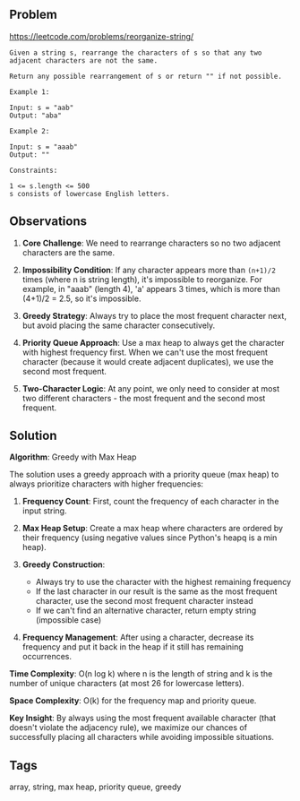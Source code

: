 ## Problem

https://leetcode.com/problems/reorganize-string/

```
Given a string s, rearrange the characters of s so that any two adjacent characters are not the same.

Return any possible rearrangement of s or return "" if not possible.

Example 1:

Input: s = "aab"
Output: "aba"

Example 2:

Input: s = "aaab"
Output: ""

Constraints:

1 <= s.length <= 500
s consists of lowercase English letters.
```

## Observations

1. **Core Challenge**: We need to rearrange characters so no two adjacent characters are the same.

2. **Impossibility Condition**: If any character appears more than `(n+1)/2` times (where n is string length), it's impossible to reorganize. For example, in "aaab" (length 4), 'a' appears 3 times, which is more than (4+1)/2 = 2.5, so it's impossible.

3. **Greedy Strategy**: Always try to place the most frequent character next, but avoid placing the same character consecutively.

4. **Priority Queue Approach**: Use a max heap to always get the character with highest frequency first. When we can't use the most frequent character (because it would create adjacent duplicates), we use the second most frequent.

5. **Two-Character Logic**: At any point, we only need to consider at most two different characters - the most frequent and the second most frequent.

## Solution

**Algorithm**: Greedy with Max Heap

The solution uses a greedy approach with a priority queue (max heap) to always prioritize characters with higher frequencies:

1. **Frequency Count**: First, count the frequency of each character in the input string.

2. **Max Heap Setup**: Create a max heap where characters are ordered by their frequency (using negative values since Python's heapq is a min heap).

3. **Greedy Construction**: 
   - Always try to use the character with the highest remaining frequency
   - If the last character in our result is the same as the most frequent character, use the second most frequent character instead
   - If we can't find an alternative character, return empty string (impossible case)

4. **Frequency Management**: After using a character, decrease its frequency and put it back in the heap if it still has remaining occurrences.

**Time Complexity**: O(n log k) where n is the length of string and k is the number of unique characters (at most 26 for lowercase letters).

**Space Complexity**: O(k) for the frequency map and priority queue.

**Key Insight**: By always using the most frequent available character (that doesn't violate the adjacency rule), we maximize our chances of successfully placing all characters while avoiding impossible situations.

## Tags

array, string, max heap, priority queue, greedy